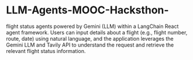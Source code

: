 # LLM-Agents-MOOC-Hacksthon-
 flight status  agents powered by Gemini (LLM) within a LangChain React agent framework. Users can input details about a flight (e.g., flight number, route, date) using natural language, and the application leverages the Gemini LLM and Tavily API to understand the request and retrieve the relevant flight status information.
